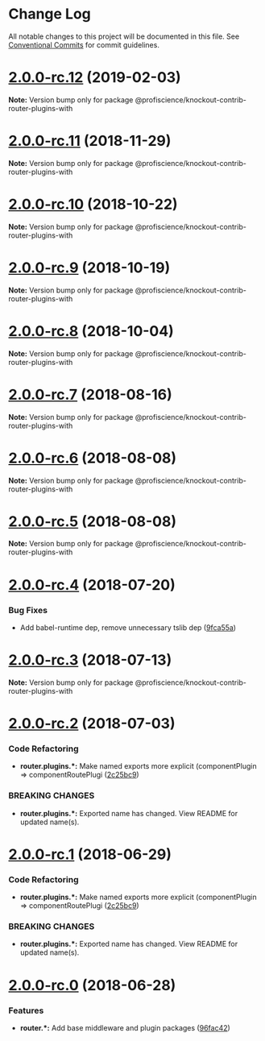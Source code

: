 # Change Log

All notable changes to this project will be documented in this file.
See [Conventional Commits](https://conventionalcommits.org) for commit guidelines.

# [2.0.0-rc.12](https://github.com/Profiscience/knockout-contrib/compare/@profiscience/knockout-contrib-router-plugins-with@2.0.0-rc.11...@profiscience/knockout-contrib-router-plugins-with@2.0.0-rc.12) (2019-02-03)

**Note:** Version bump only for package @profiscience/knockout-contrib-router-plugins-with

# [2.0.0-rc.11](https://github.com/Profiscience/knockout-contrib/compare/@profiscience/knockout-contrib-router-plugins-with@2.0.0-rc.10...@profiscience/knockout-contrib-router-plugins-with@2.0.0-rc.11) (2018-11-29)

**Note:** Version bump only for package @profiscience/knockout-contrib-router-plugins-with

# [2.0.0-rc.10](https://github.com/Profiscience/knockout-contrib/compare/@profiscience/knockout-contrib-router-plugins-with@2.0.0-rc.9...@profiscience/knockout-contrib-router-plugins-with@2.0.0-rc.10) (2018-10-22)

**Note:** Version bump only for package @profiscience/knockout-contrib-router-plugins-with

# [2.0.0-rc.9](https://github.com/Profiscience/knockout-contrib/compare/@profiscience/knockout-contrib-router-plugins-with@2.0.0-rc.8...@profiscience/knockout-contrib-router-plugins-with@2.0.0-rc.9) (2018-10-19)

**Note:** Version bump only for package @profiscience/knockout-contrib-router-plugins-with

<a name="2.0.0-rc.8"></a>

# [2.0.0-rc.8](https://github.com/Profiscience/knockout-contrib/compare/@profiscience/knockout-contrib-router-plugins-with@2.0.0-rc.7...@profiscience/knockout-contrib-router-plugins-with@2.0.0-rc.8) (2018-10-04)

**Note:** Version bump only for package @profiscience/knockout-contrib-router-plugins-with

<a name="2.0.0-rc.7"></a>

# [2.0.0-rc.7](https://github.com/Profiscience/knockout-contrib/compare/@profiscience/knockout-contrib-router-plugins-with@2.0.0-rc.6...@profiscience/knockout-contrib-router-plugins-with@2.0.0-rc.7) (2018-08-16)

**Note:** Version bump only for package @profiscience/knockout-contrib-router-plugins-with

<a name="2.0.0-rc.6"></a>

# [2.0.0-rc.6](https://github.com/Profiscience/knockout-contrib/compare/@profiscience/knockout-contrib-router-plugins-with@2.0.0-rc.5...@profiscience/knockout-contrib-router-plugins-with@2.0.0-rc.6) (2018-08-08)

**Note:** Version bump only for package @profiscience/knockout-contrib-router-plugins-with

<a name="2.0.0-rc.5"></a>

# [2.0.0-rc.5](https://github.com/Profiscience/knockout-contrib/compare/@profiscience/knockout-contrib-router-plugins-with@2.0.0-rc.4...@profiscience/knockout-contrib-router-plugins-with@2.0.0-rc.5) (2018-08-08)

**Note:** Version bump only for package @profiscience/knockout-contrib-router-plugins-with

<a name="2.0.0-rc.4"></a>

# [2.0.0-rc.4](https://github.com/Profiscience/knockout-contrib/compare/@profiscience/knockout-contrib-router-plugins-with@2.0.0-rc.3...@profiscience/knockout-contrib-router-plugins-with@2.0.0-rc.4) (2018-07-20)

### Bug Fixes

- Add babel-runtime dep, remove unnecessary tslib dep ([9fca55a](https://github.com/Profiscience/knockout-contrib/commit/9fca55a))

<a name="2.0.0-rc.3"></a>

# [2.0.0-rc.3](https://github.com/Profiscience/knockout-contrib/compare/@profiscience/knockout-contrib-router-plugins-with@2.0.0-rc.2...@profiscience/knockout-contrib-router-plugins-with@2.0.0-rc.3) (2018-07-13)

**Note:** Version bump only for package @profiscience/knockout-contrib-router-plugins-with

<a name="2.0.0-rc.2"></a>

# [2.0.0-rc.2](https://github.com/Profiscience/knockout-contrib/compare/@profiscience/knockout-contrib-router-plugins-with@2.0.0-rc.0...@profiscience/knockout-contrib-router-plugins-with@2.0.0-rc.2) (2018-07-03)

### Code Refactoring

- **router.plugins.\*:** Make named exports more explicit (componentPlugin => componentRoutePlugi ([2c25bc9](https://github.com/Profiscience/knockout-contrib/commit/2c25bc9))

### BREAKING CHANGES

- **router.plugins.\*:** Exported name has changed. View README for updated name(s).

<a name="2.0.0-rc.1"></a>

# [2.0.0-rc.1](https://github.com/Profiscience/knockout-contrib/compare/@profiscience/knockout-contrib-router-plugins-with@2.0.0-rc.0...@profiscience/knockout-contrib-router-plugins-with@2.0.0-rc.1) (2018-06-29)

### Code Refactoring

- **router.plugins.\*:** Make named exports more explicit (componentPlugin => componentRoutePlugi ([2c25bc9](https://github.com/Profiscience/knockout-contrib/commit/2c25bc9))

### BREAKING CHANGES

- **router.plugins.\*:** Exported name has changed. View README for updated name(s).

<a name="2.0.0-rc.0"></a>

# [2.0.0-rc.0](https://github.com/Profiscience/knockout-contrib/compare/@profiscience/knockout-contrib-router-plugins-with@1.0.0-alpha.10...@profiscience/knockout-contrib-router-plugins-with@2.0.0-rc.0) (2018-06-28)

### Features

- **router.\*:** Add base middleware and plugin packages ([96fac42](https://github.com/Profiscience/knockout-contrib/commit/96fac42))
